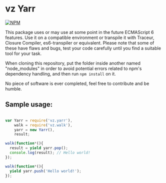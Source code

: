 # vz Yarr

[![NPM](https://nodei.co/npm/vz.yarr.png?downloads=true)](https://nodei.co/npm/vz.yarr/)

This package uses or may use at some point in the future ECMAScript 6 features. Use it on a compatible environment or transpile it with Traceur, Closure Compiler, es6-transpiler or equivalent. Please note that some of these have flaws and bugs, test your code carefully until you find a suitable tool for your task.

When cloning this repository, put the folder inside another named "node_modules" in order to avoid potential errors related to npm's dependency handling, and then run `npm install` on it.

No piece of software is ever completed, feel free to contribute and be humble.

## Sample usage:

```javascript

var Yarr = require('vz.yarr'),
    walk = require('vz.walk'),
    yarr = new Yarr(),
    result;

walk(function*(){
  result = yield yarr.pop();
  console.log(result); // Hello world!
});

walk(function*(){
  yield yarr.push('Hello world!');
});


```


